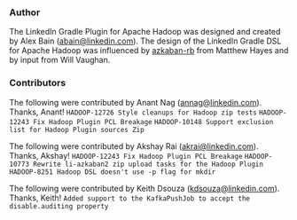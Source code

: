<!--
Copyright 2015 LinkedIn Corp.

Licensed under the Apache License, Version 2.0 (the "License"); you may not
use this file except in compliance with the License. You may obtain a copy of
the License at

http://www.apache.org/licenses/LICENSE-2.0

Unless required by applicable law or agreed to in writing, software
distributed under the License is distributed on an "AS IS" BASIS, WITHOUT
WARRANTIES OR CONDITIONS OF ANY KIND, either express or implied. See the
License for the specific language governing permissions and limitations under
the License.
-->

### Author

The LinkedIn Gradle Plugin for Apache Hadoop was designed and created by Alex Bain
(abain@linkedin.com). The design of the LinkedIn Gradle DSL for Apache Hadoop was influenced by
[azkaban-rb](https://github.com/matthayes/azkaban-rb) from Matthew Hayes and by input from Will
Vaughan.

### Contributors

The following were contributed by Anant Nag (annag@linkedin.com). Thanks, Anant!
`HADOOP-12726 Style cleanups for Hadoop zip tests`
`HADOOP-12243 Fix Hadoop Plugin PCL Breakage`
`HADOOP-10148 Support exclusion list for Hadoop Plugin sources Zip`

The following were contributed by Akshay Rai (akrai@linkedin.com). Thanks, Akshay!
`HADOOP-12243 Fix Hadoop Plugin PCL Breakage`
`HADOOP-10773 Rewrite li-azkaban2 zip upload tasks for the Hadoop Plugin`
`HADOOP-8251 Hadoop DSL doesn't use -p flag for mkdir`

The following were contributed by Keith Dsouza (kdsouza@linkedin.com). Thanks, Keith!
`Added support to the KafkaPushJob to accept the disable.auditing property`
